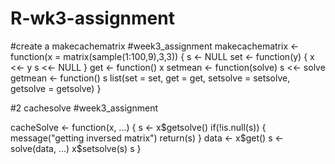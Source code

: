 # R-wk3-assignment
#create a makecachematrix
#week3_assignment
makecachematrix <- function(x = matrix(sample(1:100,9),3,3)) {
  s <- NULL
  set <- function(y) {
    x <<- y
    s <<- NULL
  }
  get <- function() x
  setmean <- function(solve) s <<- solve
  getmean <- function() s
  list(set = set, get = get,
       setsolve = setsolve,
       getsolve = getsolve)
}


#2 cachesolve
#week3_assignment

cacheSolve <- function(x, ...) {
  s <- x$getsolve()
  if(!is.null(s)) {
    message("getting inversed matrix")
    return(s)
  }
  data <- x$get()
  s <- solve(data, ...)
  x$setsolve(s)
  s
}

